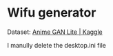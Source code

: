 # Wifu generator

Dataset: [Anime GAN Lite | Kaggle](https://www.kaggle.com/datasets/prasoonkottarathil/gananime-lite)

I manully delete the desktop.ini file
